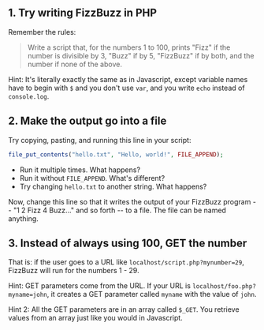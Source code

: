## 1. Try writing FizzBuzz in PHP

Remember the rules:

> Write a script that, for the numbers 1 to 100, prints "Fizz" if the number is divisible by 3, "Buzz" if by 5, "FizzBuzz" if by both, and the number if none of the above.

Hint: It's literally exactly the same as in Javascript, except variable names have to begin with `$` and you don't use `var`, and you write `echo` instead of `console.log`.

## 2. Make the output go into a file

Try copying, pasting, and running this line in your script:

```php
file_put_contents("hello.txt", "Hello, world!", FILE_APPEND);
```

- Run it multiple times. What happens?
- Run it without `FILE_APPEND`. What's different?
- Try changing `hello.txt` to another string. What happens?

Now, change this line so that it writes the output of your FizzBuzz program -- "1 2 Fizz 4 Buzz..." and so forth -- to a file. The file can be named anything.

## 3. Instead of always using 100, GET the number

That is: if the user goes to a URL like `localhost/script.php?mynumber=29`, FizzBuzz will run for the numbers 1 - 29.

Hint: GET parameters come from the URL. If your URL is `localhost/foo.php?myname=john`, it creates a GET parameter called `myname` with the value of `john`.

Hint 2: All the GET parameters are in an array called `$_GET`. You retrieve values from an array just like you would in Javascript.
